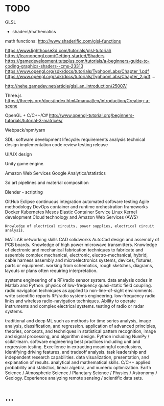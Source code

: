 # TODO








GLSL
- shaders/mathematics

math functions: http://www.shaderific.com/glsl-functions


https://www.lighthouse3d.com/tutorials/glsl-tutorial/
https://learnopengl.com/Getting-started/Shaders
https://gamedevelopment.tutsplus.com/tutorials/a-beginners-guide-to-coding-graphics-shaders--cms-23313
https://www.opengl.org/sdk/docs/tutorials/TyphoonLabs/Chapter_1.pdf
https://www.opengl.org/sdk/docs/tutorials/TyphoonLabs/Chapter_2.pdf
...

http://nehe.gamedev.net/article/glsl_an_introduction/25007/


Three.js
https://threejs.org/docs/index.html#manual/en/introduction/Creating-a-scene








OpenGL + C/C++/C#
http://www.opengl-tutorial.org/beginners-tutorials/tutorial-3-matrices/





Webpack/npm/yarn


SDL: software development lifecycle:
	requirements analysis
	technical design
	implementation
	code review
	testing
	release


UI/UX design

Unity game engine.


Amazon Web Services
Google Analytics/statistics

3d art pipelines and material composition



Blender
	- scripting


GitHub
Eclipse
continuous integration
automated software testing
Agile methodology
DevOps
container and runtime orchestration frameworks
	Docker
	Kubernetes
	Mesos
	Elastic Container Service
Linux Kernel development
Cloud technology and Amazon Web Services (AWS)


	Knowledge of electrical circuits, power supplies, electrical circuit analysis.
MATLAB
networking skills
CAD
	solidworks
	AutoCad
	design and assembly of PCB boards.
	Knowledge of high power microwave transmitters.
	Knowledge of electronic and mechanical fabrication techniques to fabricate and assemble complex mechanical, electronic, electro-mechanical, hybrid, cable harness assembly and microelectronics systems, devices, fixtures, parts or equipment.
	working from schematics, rough sketches, diagrams, layouts or plans often requiring interpretation.


systems engineering of a RF/radio sensor system.
data analysis codes in Matlab and Python.
physics of low-frequency quasi-static field coupling.
radio navigation techniques as applied to non-line-of-sight environments.
write scientific reports
RF/radio systems engineering.
low-frequency radio links and wireless radio-navigation techniques.
Ability to operate instruments and complex electrical systems.
testing of radio or radar systems.

traditional and deep ML such as methods for time series analysis, image analysis, classification, and regression.
application of advanced principles, theories, concepts, and techniques in statistical pattern recognition, image and signal processing, and algorithm design.
Python including NumPy / scikit-learn.
software engineering best practices including unit and regression testing.
Excellence in extracting meaningful conclusions, identifying driving features, and tradeoff analysis.
task leadership and independent research capabilities.
data visualization, presentation, and explanation of results.
analytical and mathematical skills.
C/C++
applied probability and statistics, linear algebra, and numeric optimization.
Earth Science / Atmospheric Science / Planetary Science / Physics / Astronomy / Geology.
Experience analyzing remote sensing / scientific data sets.





















# ...
